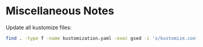 # Miscellaneous Notes

Update all kustomize files:
```bash
find . -type f -name kustomization.yaml -exec gsed -i 's/kustomize.config.k8s.io\/v1beta1/kustomize.config.k8s.io\/v1/g' {} \;
```
